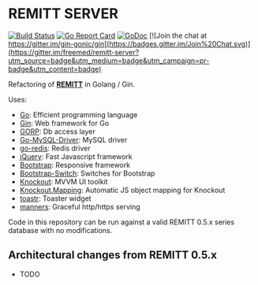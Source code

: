 # REMITT SERVER

[![Build Status](https://secure.travis-ci.org/freemed/remitt-server.png)](http://travis-ci.org/freemed/remitt-server)
[![Go Report Card](https://goreportcard.com/badge/github.com/freemed/remitt-server)](https://goreportcard.com/report/github.com/freemed/remitt-server)
[![GoDoc](https://godoc.org/github.com/freemed/remitt-server?status.png)](https://godoc.org/github.com/freemed/remitt-server)
[![Join the chat at https://gitter.im/gin-gonic/gin](https://badges.gitter.im/Join%20Chat.svg)](https://gitter.im/freemed/remitt-server?utm_source=badge&utm_medium=badge&utm_campaign=pr-badge&utm_content=badge)

Refactoring of **[REMITT](https://github.com/freemed/remitt)** in Golang / Gin.

Uses:

 * [Go](https://golang.org/): Efficient programming language
 * [Gin](https://github.com/gin-gonic/gin/): Web framework for Go
 * [GORP](http://github.com/go-gorp/gorp): Db access layer
 * [Go-MySQL-Driver](http://github.com/go-sql-driver/mysql): MySQL driver
 * [go-redis](https://github.com/go-redis/redis): Redis driver
 * [jQuery](https://jquery.com): Fast Javascript framework
 * [Bootstrap](http://getbootstrap.com): Responsive framework
 * [Bootstrap-Switch](http://www.bootstrap-switch.org): Switches for Bootstrap
 * [Knockout](http://knockoutjs.com/): MVVM UI toolkit
 * [Knockout.Mapping](https://github.com/SteveSanderson/knockout.mapping): Automatic JS object mapping for Knockout
 * [toastr](https://github.com/CodeSeven/toastr): Toaster widget
 * [manners](https://github.com/braintree/manners): Graceful http/https serving

Code in this repository can be run against a valid REMITT 0.5.x series database with no modifications.

## Architectural changes from REMITT 0.5.x

 * TODO

